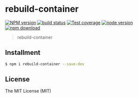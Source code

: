 # rebuild-container

[![NPM version][npm-image]][npm-url]
[![build status][travis-image]][travis-url]
[![Test coverage][coveralls-image]][coveralls-url]
[![node version][node-image]][node-url]
[![npm download][download-image]][download-url]

[npm-image]: https://img.shields.io/npm/v/rebuild-container.svg?style=flat-square
[npm-url]: https://npmjs.org/package/rebuild-container
[travis-image]: https://img.shields.io/travis/xudafeng/rebuild-container.svg?style=flat-square
[travis-url]: https://travis-ci.org/xudafeng/rebuild-container
[coveralls-image]: https://img.shields.io/coveralls/xudafeng/rebuild-container.svg?style=flat-square
[coveralls-url]: https://coveralls.io/r/xudafeng/rebuild-container?branch=master
[node-image]: https://img.shields.io/badge/node.js-%3E=_8-green.svg?style=flat-square
[node-url]: http://nodejs.org/download/
[download-image]: https://img.shields.io/npm/dm/rebuild-container.svg?style=flat-square
[download-url]: https://npmjs.org/package/rebuild-container

> rebuild-container

## Installment

```bash
$ npm i rebuild-container --save-dev
```

## License

The MIT License (MIT)
